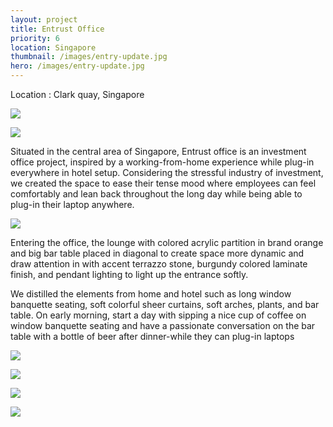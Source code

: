 ```yaml
---
layout: project
title: Entrust Office
priority: 6
location: Singapore
thumbnail: /images/entry-update.jpg
hero: /images/entry-update.jpg
---
```


Location : Clark quay, Singapore

![](/images/entry-update.jpg)

![](/images/lounge.jpg)

Situated in the central area of Singapore, Entrust office is an investment office project, inspired by a working-from-home experience while plug-in everywhere in hotel setup. Considering the stressful industry of investment, we created the space to ease their tense mood where employees can feel comfortably and lean back throughout the long day while being able to plug-in their laptop anywhere.

![](/images/meeting-room_jane-3-copcurtain.jpg)

Entering the office, the lounge with colored acrylic partition in brand orange and big bar table placed in diagonal to create space more dynamic and draw attention in with accent terrazzo stone, burgundy colored laminate finish, and pendant lighting to light up the entrance softly.

We distilled the elements from home and hotel such as long window banquette seating, soft colorful sheer curtains, soft arches, plants, and bar table. On early morning, start a day with sipping a nice cup of coffee on window banquette seating and have a passionate conversation on the bar table with a bottle of beer after dinner-while they can plug-in laptops

![](/images/manager-room.jpg)

![](/images/bathroom_1.jpg)

![](/images/elevation-updated-loungeside.jpg)

![](/images/elevation-2-jane-3.jpg)

